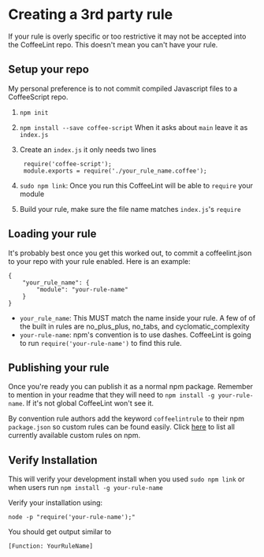 Creating a 3rd party rule
=========================

If your rule is overly specific or too restrictive it may not be accepted into
the CoffeeLint repo. This doesn't mean you can't have your rule.

Setup your repo
---------------

My personal preference is to not commit compiled Javascript files to a
CoffeeScript repo.

1. `npm init`
2. `npm install --save coffee-script` When it asks about `main` leave it as `index.js`
3. Create an `index.js` it only needs two lines

        require('coffee-script');
        module.exports = require('./your_rule_name.coffee');

4. `sudo npm link`: Once you run this CoffeeLint will be able to `require` your module
5. Build your rule, make sure the file name matches `index.js`'s `require`

[link]: https://npmjs.org/doc/cli/npm-link.html

Loading your rule
-----------------

It's probably best once you get this worked out, to commit a coffeelint.json to
your repo with your rule enabled. Here is an example:


    {
        "your_rule_name": {
            "module": "your-rule-name"
        }
    }


* `your_rule_name`: This MUST match the name inside your rule. A few of of the
  built in rules are no_plus_plus, no_tabs, and cyclomatic_complexity
* `your-rule-name`: npm's convention is to use dashes. CoffeeLint is going to
  run `require('your-rule-name')` to find this rule.

Publishing your rule
--------------------

Once you're ready you can publish it as a normal npm package. Remember to
mention in your readme that they will need to `npm install -g your-rule-name`.
If it's not global CoffeeLint won't see it.

By convention rule authors add the keyword `coffeelintrule` to their npm
`package.json` so custom rules can be found easily. Click
[here](https://npmjs.org/search?q=coffeelintrule) to list all currently available
custom rules on npm.

Verify Installation
-------------------

This will verify your development install when you used `sudo npm link` or when
users run `npm install -g your-rule-name`

Verify your installation using:

    node -p "require('your-rule-name');"

You should get output similar to

    [Function: YourRuleName]
